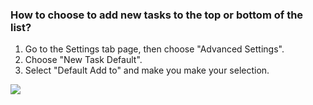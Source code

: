 ### How to choose to add new tasks to the top or bottom of the list?

1. Go to the Settings tab page, then choose "Advanced Settings".
2. Choose "New Task Default".
3. Select "Default Add to" and make you make your selection.

![](../../../images/ticktick-android-app/task/Screenshot_20180515-160108.png)

